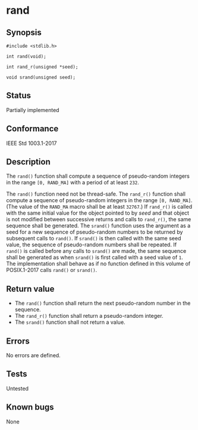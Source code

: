 # rand

## Synopsis

`#include <stdlib.h>`

`int rand(void);`

`int rand_r(unsigned *seed);`

`void srand(unsigned seed);`

## Status

Partially implemented

## Conformance

IEEE Std 1003.1-2017

## Description

The `rand()` function shall compute a sequence of pseudo-random integers in the range `[0, RAND_MA]` with a period of
at least `232`.

 The `rand()` function need not be thread-safe.  The `rand_r()` function shall compute a sequence of pseudo-random
 integers in the range `[0, RAND_MA]`. (The value of the ``RAND_MA`` macro shall be at least `32767`.) If ``rand_r()``
 is called with the same initial value for the object pointed to by _seed_ and that object is not modified between
 successive returns and calls to `rand_r()`, the same sequence shall be generated.  The `srand()` function uses the
 argument as a seed for a new sequence of pseudo-random numbers to be returned by subsequent calls to `rand()`. If
 `srand()` is then called with the same seed value, the sequence of pseudo-random numbers shall be repeated. If `rand()`
 is called before any calls to `srand()` are made, the same sequence shall be generated as when `srand()` is first
 called with a seed value of `1`. The implementation shall behave as if no function defined in this volume of
 POSIX.1-2017 calls `rand()` or `srand()`.

## Return value

* The `rand()` function shall return the next pseudo-random number in the sequence.
* The `rand_r()` function shall return a pseudo-random integer.
* The `srand()` function shall not return a value.

## Errors

No errors are defined.

## Tests

Untested

## Known bugs

None
